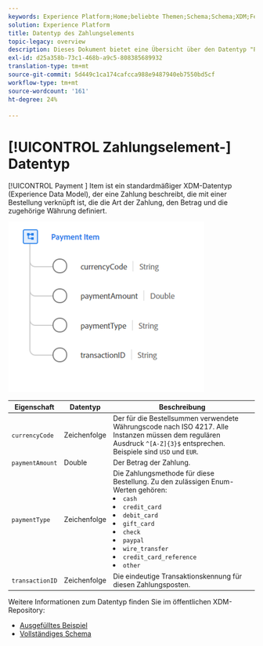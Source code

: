 ```yaml
---
keywords: Experience Platform;Home;beliebte Themen;Schema;Schema;XDM;Felder;Schemas;Schemas;Zahlungselement;Datentyp;Datentyp; Datentyp;
solution: Experience Platform
title: Datentyp des Zahlungselements
topic-legacy: overview
description: Dieses Dokument bietet eine Übersicht über den Datentyp "Payment Item Experience Data Model"(XDM).
exl-id: d25a358b-73c1-468b-a9c5-808385689932
translation-type: tm+mt
source-git-commit: 5d449c1ca174cafcca988e9487940eb7550bd5cf
workflow-type: tm+mt
source-wordcount: '161'
ht-degree: 24%

---
```


# [!UICONTROL Zahlungselement-] Datentyp

[!UICONTROL Payment ] Item ist ein standardmäßiger XDM-Datentyp (Experience Data Model), der eine Zahlung beschreibt, die mit einer Bestellung verknüpft ist, die die Art der Zahlung, den Betrag und die zugehörige Währung definiert.

<img src="../images/data-types/payment-item.PNG" width="400" /><br />

| Eigenschaft | Datentyp | Beschreibung |
| --- | --- | --- |
| `currencyCode` | Zeichenfolge | Der für die Bestellsummen verwendete Währungscode nach ISO 4217. Alle Instanzen müssen dem regulären Ausdruck `^[A-Z]{3}$` entsprechen. Beispiele sind `USD` und `EUR`. |
| `paymentAmount` | Double | Der Betrag der Zahlung. |
| `paymentType` | Zeichenfolge | Die Zahlungsmethode für diese Bestellung. Zu den zulässigen Enum-Werten gehören: <li> `cash` </li> <li> `credit_card` </li> <li> `debit_card` </li> <li> `gift_card` </li> <li> `check` </li> <li> `paypal` </li> <li> `wire_transfer` </li> <li> `credit_card_reference` </li> <li> `other` </li> |
| `transactionID` | Zeichenfolge | Die eindeutige Transaktionskennung für diesen Zahlungsposten. |

Weitere Informationen zum Datentyp finden Sie im öffentlichen XDM-Repository:

* [Ausgefülltes Beispiel](https://github.com/adobe/xdm/blob/master/components/datatypes/data/paymentitem.example.1.json)
* [Vollständiges Schema](https://github.com/adobe/xdm/blob/master/components/datatypes/data/paymentitem.schema.json)
